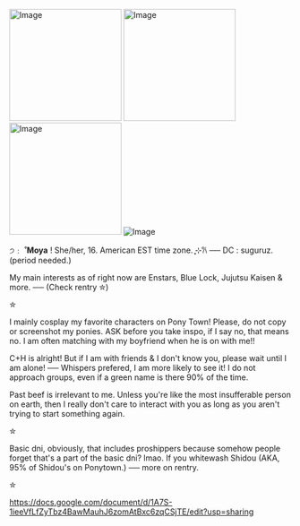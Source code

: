 
<img width="200" height="200" alt="Image" src="https://github.com/user-attachments/assets/9e7ff03d-9719-468d-8733-7ce582a4ae22" /> <img width="200" height="200" alt="Image" src="https://github.com/user-attachments/assets/954d5827-01c3-4178-876c-78eeedd4ef01" />  <img width="200" height="200" alt="Image" src="https://github.com/user-attachments/assets/7cf21805-1418-4e58-b097-5d7b658af93c" /> ![Image](https://github.com/user-attachments/assets/4654d105-3c9c-4172-8a16-54453ec655e9)

੭﹕ ̊  __Moya__ ! She/her, 16. American EST time zone.  ֶָ֢⊹𐙚 ── DC : suguruz. (period needed.)

My main interests as of right now are Enstars, Blue Lock, Jujutsu Kaisen & more. ──
(Check rentry ✮)

✮

I mainly cosplay my favorite characters on Pony Town! Please, do not copy or screenshot my ponies. ASK before you take inspo, if I say no, that means no. I am often matching with my boyfriend when he is on with me!!

C+H is alright! But if I am with friends & I don't know you, please wait until I am alone! ── Whispers prefered, I am more likely to see it! I do not approach groups, even if a green name is there 90% of the time.

Past beef is irrelevant to me. Unless you're like the most insufferable person on earth, then I really don't care to interact with you as long as you aren't trying to start something again.

✮

Basic dni, obviously, that includes proshippers because somehow people forget that's a part of the basic dni? lmao. If you whitewash Shidou (AKA, 95% of Shidou's on Ponytown.) ── more on rentry. 

✮

https://docs.google.com/document/d/1A7S-1ieeVfLfZyTbz4BawMauhJ6zomAtBxc6zqCSjTE/edit?usp=sharing
